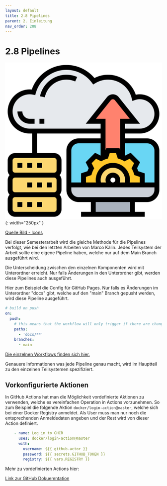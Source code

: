 ```yaml
---
layout: default
title: 2.8 Pipelines
parent: 2. Einleitung
nav_order: 208
---
```


# 2.8 Pipelines

![Pipeline Execution](../ressources/icons/upload.png){: width="250px" }

[Quelle Bild - Icons](./600-quellen.html#64-icons)

Bei dieser Semesterarbeit wird die gleiche Methode für die Pipelines verfolgt, wie bei den letzten Arbeiten von Marco Kälin. Jedes Teilsystem der Arbeit sollte eine eigene Pipeline haben, welche nur auf dem Main Branch ausgeführt wird.

Die Unterscheidung zwischen den einzelnen Komponenten wird mit Unterordner erreicht. Nur falls Änderungen in den Unterordner gibt, werden diese Pipelines auch ausgeführt.

Hier zum Beispiel die Config für GitHub Pages. Nur falls es Änderungen im Unterordner "docs" gibt, welche auf den "main" Branch gepusht werden, wird diese Pipeline ausgeführt.

``` yaml
# build on push
on: 
  push:
    # this means that the workflow will only trigger if there are changes in this directory
    paths:
      - 'docs/**'
    branches:
      - main
```

[Die einzelnen Workflows finden sich hier.](https://github.com/Euthal02/SemArb4_GameLobby/tree/main/.github/workflows)

Genauere Informationen was jede Pipeline genau macht, wird im Hauptteil zu den einzelnen Teilsystemen spezifiziert.

## Vorkonfigurierte Aktionen

In GitHub Actions hat man die Möglichkeit vordefinierte Aktionen zu verwenden, welche es vereinfachen Operation in Actions vorzunehmen. So zum Beispiel die folgende Aktion ``docker/login-action@master``, welche sich bei einer Docker Registry anmeldet. Als User muss man nur noch die entsprechenden Anmeldedaten angeben und der Rest wird von dieser Action definiert.

```yaml
    - name: Log in to GHCR
      uses: docker/login-action@master
      with:
        username: ${{ github.actor }}
        password: ${{ secrets.GITHUB_TOKEN }}
        registry: ${{ vars.REGISTRY }}
```

Mehr zu vordefinierten Actions hier:

[Link zur GitHub Dokuemntation](https://docs.github.com/en/actions/writing-workflows/choosing-what-your-workflow-does/using-pre-written-building-blocks-in-your-workflow)
